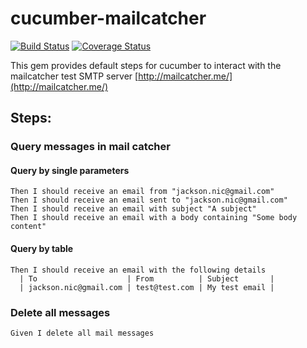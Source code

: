 # cucumber-mailcatcher
[![Build Status](https://travis-ci.org/nicholasjackson/cucumber-mailcatcher.svg?branch=master)](https://travis-ci.org/nicholasjackson/cucumber-mailcatcher)
[![Coverage Status](https://coveralls.io/repos/nicholasjackson/cucumber-mailcatcher/badge.svg?branch=master)](https://coveralls.io/r/nicholasjackson/cucumber-mailcatcher?branch=master)

This gem provides default steps for cucumber to interact with the mailcatcher test SMTP server [http://mailcatcher.me/](http://mailcatcher.me/)

## Steps:  

### Query messages in mail catcher
#### Query by single parameters 
`Then I should receive an email from "jackson.nic@gmail.com"`  
`Then I should receive an email sent to "jackson.nic@gmail.com"`  
`Then I should receive an email with subject "A subject"`  
`Then I should receive an email with a body containing "Some body content"`  

#### Query by table
```
Then I should receive an email with the following details
  | To                    | From          | Subject       |
  | jackson.nic@gmail.com | test@test.com | My test email | 
```

### Delete all messages
`Given I delete all mail messages`

